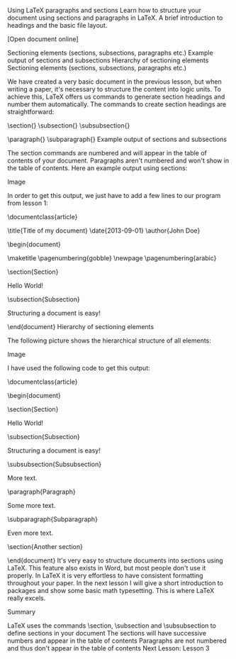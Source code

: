 Using LaTeX paragraphs and sections
Learn how to structure your document using sections and paragraphs in LaTeX. A brief introduction to headings and the basic file layout.



 
[Open document online]

Sectioning elements (sections, subsections, paragraphs etc.)
Example output of sections and subsections
Hierarchy of sectioning elements
Sectioning elements (sections, subsections, paragraphs etc.)

We have created a very basic document in the previous lesson, but when writing a paper, it's necessary to structure the content into logic units. To achieve this, LaTeX offers us commands to generate section headings and number them automatically. The commands to create section headings are straightforward:

\section{}
\subsection{}
\subsubsection{}

\paragraph{}
\subparagraph{}
Example output of sections and subsections

The section commands are numbered and will appear in the table of contents of your document. Paragraphs aren't numbered and won't show in the table of contents. Here an example output using sections:

Image

In order to get this output, we just have to add a few lines to our program from lesson 1:

\documentclass{article}

\title{Title of my document}
\date{2013-09-01}
\author{John Doe}

\begin{document}

\maketitle
\pagenumbering{gobble}
\newpage
\pagenumbering{arabic}

\section{Section}

Hello World!

\subsection{Subsection}

Structuring a document is easy!

\end{document}
Hierarchy of sectioning elements

The following picture shows the hierarchical structure of all elements:

Image

I have used the following code to get this output:

\documentclass{article}

\begin{document}

\section{Section}

Hello World!

\subsection{Subsection}

Structuring a document is easy!

\subsubsection{Subsubsection}

More text.

\paragraph{Paragraph}

Some more text.

\subparagraph{Subparagraph}

Even more text.

\section{Another section}

\end{document}
It's very easy to structure documents into sections using LaTeX. This feature also exists in Word, but most people don't use it properly. In LaTeX it is very effortless to have consistent formatting throughout your paper. In the next lesson I will give a short introduction to packages and show some basic math typesetting. This is where LaTeX really excels.

Summary

LaTeX uses the commands \section, \subsection and \subsubsection to define sections in your document
The sections will have successive numbers and appear in the table of contents
Paragraphs are not numbered and thus don't appear in the table of contents
Next Lesson: Lesson 3
